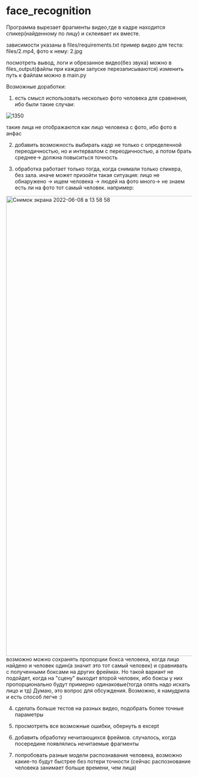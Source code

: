 # face_recognition

Программа вырезает фрагменты видео,где в кадре находится спикер(найденному по лицу) и склеивает их вместе.

зависимости указаны в files/requirements.txt
пример видео для теста: files/2.mp4, фото к нему: 2.jpg

посмотреть вывод, логи и обрезанное видео(без звука) можно в files_output(файлы при каждом запуске перезаписываются)
изменить путь к файлам можно в main.py

Возможные доработки:
1. есть смысл использовать несколько фото человека для сравнения, ибо были такие случаи:
 
 ![1350](https://user-images.githubusercontent.com/46048031/172599335-2d794281-2219-43c3-bcbf-bda4df9da68f.jpg)
 
такие лица не отображаются как лицо человека с фото, ибо фото в анфас

2. добавить возможность выбирать кадр не только с определенной переодичностью, но и интервалом с переодичностью, а потом брать среднее-> должна повыситься точность

3. обработка работает только тогда, когда снимали только спикера, без зала. иначе может призойти такая ситуация: лицо не обнаружено -> ищем человека -> людей на фото много-> не знаем есть ли на фото тот самый человек. например:
 <img width="1248" alt="Снимок экрана 2022-06-08 в 13 58 58" src="https://user-images.githubusercontent.com/46048031/172600294-d91c7258-4b00-4e29-b2b8-a0c681ea588f.png">
 возможно можно сохранять пропорции бокса человека, когда лицо найдено и человек один(а значит это тот самый человек) и сравнивать с полученными боксами на других фреймах. Но такой вариант не подойдет, когда на "сцену" выходит второй человек, ибо боксы у них пропорционально будут примерно одинаковые(тогда опять надо искать лицо и тд)
 Думаю, это вопрос для обсуждения. Возможно, я намудрила и есть способ легче :)

4. сделать больше тестов на разных видео, подобрать более точные параметры

5. просмотреть все возможные ошибки, обернуть в except

6. добавить обработку нечитающихся фреймов. случалось, когда посередине появлялись нечитаемые фрагменты

8. попробовать разные модели распознавания человека, возможно какие-то будут быстрее без потери точности (сейчас распознование человека занимает больше времени, чем лица)
